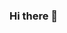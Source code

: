### Hi there 👋

<!--
**FloCiaglia/FloCiaglia** is a ✨ _special_ ✨ repository because its `README.md` (this file) appears on your GitHub profile.

<img src="landscape.jpeg" alt="alt text" width="550" height="250">


Here are some ideas to get you started:

- 🔭 I’m currently working on ...
- 🌱 I’m currently learning ...
- 👯 I’m looking to collaborate on ...
- 🤔 I’m looking for help with ...
- 💬 Ask me about ...
- 📫 How to reach me: ...
- 😄 Pronouns: ...
- ⚡ Fun fact: ...
-->
